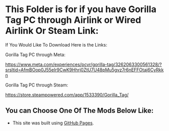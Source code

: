 # This Folder is for if you have Gorilla Tag PC through Airlink or Wired Airlink Or Steam Link:

If You Would Like To Download Here is the Links:

Gorilla Tag PC through Meta:

https://www.meta.com/experiences/pcvr/gorilla-tag/3262063300561328/?srsltid=AfmBOop0J55eIr9CwK9Hhrj0ZtU7U48pMu5gvz7r6nEFFOtaj6CyRkkn

Gorilla Tag PC through Steam:

https://store.steampowered.com/app/1533390/Gorilla_Tag/


## You can Choose One Of The Mods Below Like:
-   This site was built using [GitHub Pages](https://pages.github.com/).
